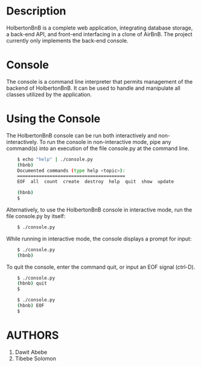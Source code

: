# Description

HolbertonBnB is a complete web application, integrating database storage, a back-end API, and front-end interfacing in a clone of AirBnB.
The project currently only implements the back-end console.

# Console

The console is a command line interpreter that permits management of the backend of HolbertonBnB. It can be used to handle and manipulate all classes utilized by the application.

# Using the Console

The HolbertonBnB console can be run both interactively and non-interactively. To run the console in non-interactive mode, pipe any command(s) into an execution of the file console.py at the command line.

``` bash 
    $ echo "help" | ./console.py
    (hbnb) 
    Documented commands (type help <topic>):
    ========================================
    EOF  all  count  create  destroy  help  quit  show  update

    (hbnb) 
    $ 
```

Alternatively, to use the HolbertonBnB console in interactive mode, run the file console.py by itself:

``` bash
    $ ./console.py
``` 

While running in interactive mode, the console displays a prompt for input:

``` bash
    $ ./console.py
    (hbnb) 
```

To quit the console, enter the command quit, or input an EOF signal (ctrl-D).

``` bash
    $ ./console.py
    (hbnb) quit
    $
```

``` bash
    $ ./console.py
    (hbnb) EOF
    $
```

# AUTHORS

1. Dawit Abebe
2. Tibebe Solomon
